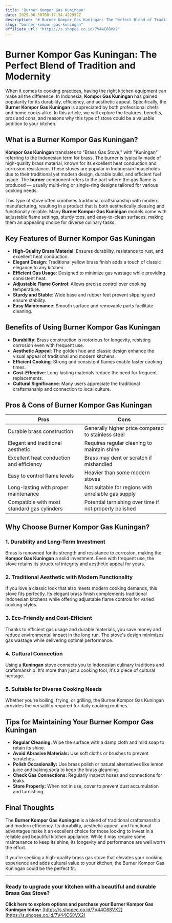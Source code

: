 ```yaml
---
title: "Burner Kompor Gas Kuningan"
date: 2025-06-30T08:17:34.422952Z
description: "# Burner Kompor Gas Kuningan: The Perfect Blend of Tradition and Modernity..."
slug: "burner-kompor-gas-kuningan"
affiliate_url: "https://s.shopee.co.id/7V44C68VX2"
---
```

# Burner Kompor Gas Kuningan: The Perfect Blend of Tradition and Modernity

When it comes to cooking practices, having the right kitchen equipment can make all the difference. In Indonesia, **Kompor Gas Kuningan** has gained popularity for its durability, efficiency, and aesthetic appeal. Specifically, the **Burner Kompor Gas Kuningan** is appreciated by both professional chefs and home cooks alike. In this article, we will explore the features, benefits, pros and cons, and reasons why this type of stove could be a valuable addition to your kitchen.

## What is a Burner Kompor Gas Kuningan?

**Kompor Gas Kuningan** translates to "Brass Gas Stove," with "Kuningan" referring to the Indonesian term for brass. The burner is typically made of high-quality brass material, known for its excellent heat conduction and corrosion resistance. These stoves are popular in Indonesian households due to their traditional yet modern design, durable build, and efficient fuel usage. The **burner** component refers to the part where the gas flame is produced — usually multi-ring or single-ring designs tailored for various cooking needs.

This type of stove often combines traditional craftsmanship with modern manufacturing, resulting in a product that is both aesthetically pleasing and functionally reliable. Many **Burner Kompor Gas Kuningan** models come with adjustable flame settings, sturdy tops, and easy-to-clean surfaces, making them an appealing choice for diverse culinary tasks.

## Key Features of Burner Kompor Gas Kuningan

- **High-Quality Brass Material**: Ensures durability, resistance to rust, and excellent heat conduction.
- **Elegant Design**: Traditional yellow brass finish adds a touch of classic elegance to any kitchen.
- **Efficient Gas Usage**: Designed to minimize gas wastage while providing consistent heat.
- **Adjustable Flame Control**: Allows precise control over cooking temperature.
- **Sturdy and Stable**: Wide base and rubber feet prevent slipping and ensure stability.
- **Easy Maintenance**: Smooth surface and removable parts facilitate cleaning.

## Benefits of Using Burner Kompor Gas Kuningan

- **Durability**: Brass construction is notorious for longevity, resisting corrosion even with frequent use.
- **Aesthetic Appeal**: The golden hue and classic design enhance the visual appeal of traditional and modern kitchens.
- **Efficient Cooking**: Strong and consistent flames enable faster cooking times.
- **Cost-Effective**: Long-lasting materials reduce the need for frequent replacements.
- **Cultural Significance**: Many users appreciate the traditional craftsmanship and connection to local culture.

## Pros & Cons of Burner Kompor Gas Kuningan

| Pros                                               | Cons                                                |
|-----------------------------------------------------|-----------------------------------------------------|
| Durable brass construction                         | Generally higher price compared to stainless steel |
| Elegant and traditional aesthetic                  | Requires regular cleaning to maintain shine       |
| Excellent heat conduction and efficiency           | Brass may dent or scratch if mishandled          |
| Easy to control flame levels                         | Heavier than some modern stoves                   |
| Long-lasting with proper maintenance               | Not suitable for regions with unreliable gas supply |
| Compatible with most standard gas cylinders        | Potential tarnishing over time if not properly polished |

## Why Choose Burner Kompor Gas Kuningan?

### 1. Durability and Long-Term Investment
Brass is renowned for its strength and resistance to corrosion, making the **Kompor Gas Kuningan** a solid investment. Even with frequent use, the stove retains its structural integrity and aesthetic appeal for years.

### 2. Traditional Aesthetic with Modern Functionality
If you love a classic look that also meets modern cooking demands, this stove fits perfectly. Its elegant brass finish complements traditional Indonesian kitchens while offering adjustable flame controls for varied cooking styles.

### 3. Eco-Friendly and Cost-Efficient
Thanks to efficient gas usage and durable materials, you save money and reduce environmental impact in the long run. The stove's design minimizes gas wastage while delivering optimal performance.

### 4. Cultural Connection
Using a **Kuningan** stove connects you to Indonesian culinary traditions and craftsmanship. It's more than just a cooking tool; it's a piece of cultural heritage.

### 5. Suitable for Diverse Cooking Needs
Whether you're boiling, frying, or grilling, the Burner Kompor Gas Kuningan provides the versatility required for daily cooking routines.

## Tips for Maintaining Your Burner Kompor Gas Kuningan

- **Regular Cleaning:** Wipe the surface with a damp cloth and mild soap to retain its shine.
- **Avoid Abrasive Materials:** Use soft cloths or brushes to prevent scratches.
- **Polish Occasionally:** Use brass polish or natural alternatives like lemon juice and baking soda to keep the brass gleaming.
- **Check Gas Connections:** Regularly inspect hoses and connections for leaks.
- **Store Properly:** When not in use, cover to prevent dust accumulation and tarnishing.

## Final Thoughts

The **Burner Kompor Gas Kuningan** is a blend of traditional craftsmanship and modern efficiency. Its durability, aesthetic appeal, and functional advantages make it an excellent choice for those looking to invest in a reliable and beautiful kitchen appliance. While it may require some maintenance to keep its shine, its longevity and performance are well worth the effort.

If you're seeking a high-quality brass gas stove that elevates your cooking experience and adds cultural value to your kitchen, the Burner Kompor Gas Kuningan could be the perfect fit.

---

### Ready to upgrade your kitchen with a beautiful and durable Brass Gas Stove?  
**Click here to explore options and purchase your Burner Kompor Gas Kuningan today:** [https://s.shopee.co.id/7V44C68VX2](https://s.shopee.co.id/7V44C68VX2)